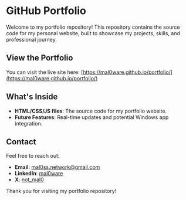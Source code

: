 # GitHub Portfolio

Welcome to my portfolio repository! This repository contains the source code for my personal website, built to showcase my projects, skills, and professional journey.

## View the Portfolio
You can visit the live site here: [https://mal0ware.github.io/portfolio/](https://mal0ware.github.io/portfolio/)

## What's Inside
- **HTML/CSS/JS files**: The source code for my portfolio website.
- **Future Features**: Real-time updates and potential Windows app integration.

## Contact
Feel free to reach out:
- **Email**: [mal0ss.network@gmail.com](mailto:mal0ss.network@gmail.com)
- **LinkedIn**: [mal0ware](https://www.linkedin.com/in/mal0ware/)
- **X**: [not_mal0](https://x.com/not_mal0)

Thank you for visiting my portfolio repository!
